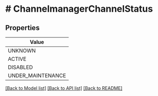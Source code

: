 # # ChannelmanagerChannelStatus


## Properties 



| Value |
------------ | 
UNKNOWN|&quot;CH_STATUS_UNKNOWN&quot;
ACTIVE|&quot;CH_STATUS_ACTIVE&quot;
DISABLED|&quot;CH_STATUS_DISABLED&quot;
UNDER_MAINTENANCE|&quot;CH_STATUS_UNDER_MAINTENANCE&quot;

[[Back to Model list]](../../README.md#models) [[Back to API list]](../../README.md#endpoints) [[Back to README]](../../README.md)

